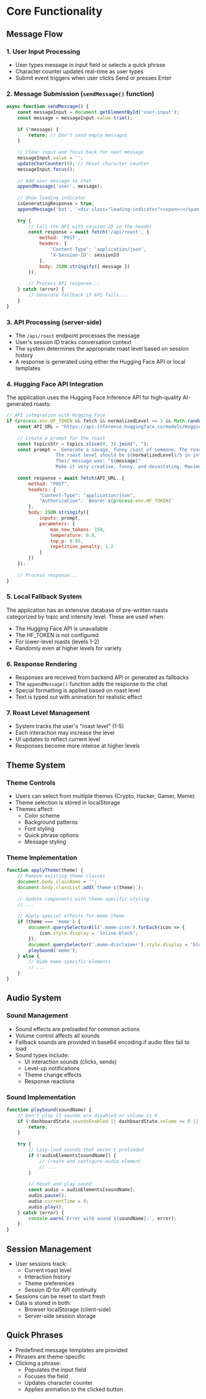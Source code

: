 # Core Functionality

## Message Flow

### 1. User Input Processing
- User types message in input field or selects a quick phrase
- Character counter updates real-time as user types
- Submit event triggers when user clicks Send or presses Enter

### 2. Message Submission (`sendMessage()` function)
```javascript
async function sendMessage() {
    const messageInput = document.getElementById('user-input');
    const message = messageInput.value.trim();
    
    if (!message) {
        return; // Don't send empty messages
    }
    
    // Clear input and focus back for next message
    messageInput.value = '';
    updateCharCounter(0); // Reset character counter
    messageInput.focus();
    
    // Add user message to chat
    appendMessage('user', message);
    
    // Show loading indicator
    isGeneratingResponse = true;
    appendMessage('bot', '<div class="loading-indicator"><span>🔥</span><span>💀</span><span>🤡</span></div>', 'loading-message');
    
    try {
        // Call the API with session ID in the header
        const response = await fetch('/api/roast', {
            method: 'POST',
            headers: {
                'Content-Type': 'application/json',
                'X-Session-ID': sessionId
            },
            body: JSON.stringify({ message })
        });
        
        // Process API response...
    } catch (error) {
        // Generate fallback if API fails...
    }
}
```

### 3. API Processing (server-side)
- The `/api/roast` endpoint processes the message
- User's session ID tracks conversation context
- The system determines the appropriate roast level based on session history
- A response is generated using either the Hugging Face API or local templates

### 4. Hugging Face API Integration
The application uses the Hugging Face Inference API for high-quality AI-generated roasts:

```javascript
// API integration with Hugging Face
if (process.env.HF_TOKEN && fetch && normalizedLevel >= 3 && Math.random() > 0.3) {
    const API_URL = "https://api-inference.huggingface.co/models/HuggingFaceH4/zephyr-7b-alpha";
    
    // Create a prompt for the roast
    const topicsStr = topics.slice(0, 3).join(", ");
    const prompt = `Generate a savage, funny roast of someone. The roast should be about this topic: "${topicsStr}". 
                  The roast level should be ${normalizedLevel}/5 in intensity (5 being most brutal).
                  Their message was: "${message}"
                  Make it very creative, funny, and devastating. Maximum 2 sentences.`;
    
    const response = await fetch(API_URL, {
        method: "POST",
        headers: {
            "Content-Type": "application/json",
            "Authorization": `Bearer ${process.env.HF_TOKEN}`
        },
        body: JSON.stringify({
            inputs: prompt,
            parameters: {
                max_new_tokens: 150,
                temperature: 0.8,
                top_p: 0.95,
                repetition_penalty: 1.2
            }
        })
    });
    
    // Process response...
}
```

### 5. Local Fallback System
The application has an extensive database of pre-written roasts categorized by topic and intensity level. These are used when:
- The Hugging Face API is unavailable
- The HF_TOKEN is not configured
- For lower-level roasts (levels 1-2)
- Randomly even at higher levels for variety

### 6. Response Rendering
- Responses are received from backend API or generated as fallbacks
- The `appendMessage()` function adds the response to the chat
- Special formatting is applied based on roast level
- Text is typed out with animation for realistic effect

### 7. Roast Level Management
- System tracks the user's "roast level" (1-5)
- Each interaction may increase the level
- UI updates to reflect current level
- Responses become more intense at higher levels

## Theme System

### Theme Controls
- Users can select from multiple themes (Crypto, Hacker, Gamer, Meme)
- Theme selection is stored in localStorage
- Themes affect:
  - Color scheme
  - Background patterns
  - Font styling
  - Quick phrase options
  - Message styling

### Theme Implementation
```javascript
function applyTheme(theme) {
    // Remove existing theme classes
    document.body.className = '';
    document.body.classList.add(`theme-${theme}`);
    
    // Update components with theme-specific styling
    // ...
    
    // Apply special effects for meme theme
    if (theme === 'meme') {
        document.querySelectorAll('.meme-icon').forEach(icon => {
            icon.style.display = 'inline-block';
        });
        document.querySelector('.meme-disclaimer').style.display = 'block';
        playSound('meme');
    } else {
        // Hide meme-specific elements
        // ...
    }
}
```

## Audio System

### Sound Management
- Sound effects are preloaded for common actions
- Volume control affects all sounds
- Fallback sounds are provided in base64 encoding if audio files fail to load
- Sound types include:
  - UI interaction sounds (clicks, sends)
  - Level-up notifications
  - Theme change effects
  - Response reactions

### Sound Implementation
```javascript
function playSound(soundName) {
    // Don't play if sounds are disabled or volume is 0
    if (!dashboardState.soundsEnabled || dashboardState.volume <= 0 || !SOUNDS[soundName]) {
        return;
    }
    
    try {
        // Lazy-load sounds that weren't preloaded
        if (!audioElements[soundName]) {
            // Create and configure audio element
            // ...
        }
        
        // Reset and play sound
        const audio = audioElements[soundName];
        audio.pause();
        audio.currentTime = 0;
        audio.play();
    } catch (error) {
        console.warn(`Error with sound ${soundName}:`, error);
    }
}
```

## Session Management

- User sessions track:
  - Current roast level
  - Interaction history
  - Theme preferences
  - Session ID for API continuity
- Sessions can be reset to start fresh
- Data is stored in both:
  - Browser localStorage (client-side)
  - Server-side session storage

## Quick Phrases

- Predefined message templates are provided
- Phrases are theme-specific
- Clicking a phrase:
  - Populates the input field
  - Focuses the field
  - Updates character counter
  - Applies animation to the clicked button 